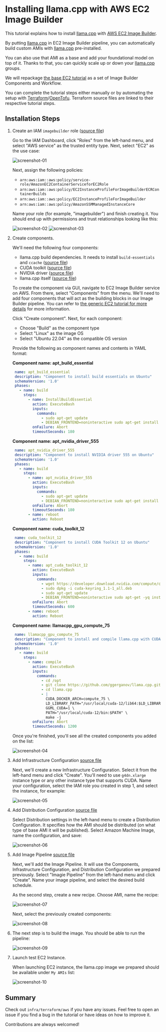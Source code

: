 # Installing llama.cpp with AWS EC2 Image Builder

This tutorial explains how to install [llama.cpp](https://github.com/ggerganov/llama.cpp) with [AWS EC2 Image Builder](https://aws.amazon.com/image-builder/).

By putting [llama.cpp](https://github.com/ggerganov/llama.cpp) in EC2 Image Builder pipeline, you can automatically build custom AMIs with [llama.cpp](https://github.com/ggerganov/llama.cpp) pre-installed.

You can also use that AMI as a base and add your foundational model on top of it. Thanks to that, you can quickly scale up or down your [llama.cpp](https://github.com/ggerganov/llama.cpp) groups.

We will repackage [the base EC2 tutorial](tutorial-installing-llamacpp-aws-cuda.md) as a set of Image Builder Components and Workflow.

You can complete the tutorial steps either manually or by automating the setup with [Terraform](https://www.terraform.io/)/[OpenTofu](https://opentofu.org/). Terraform source files are linked to their respective tutorial steps.

## Installation Steps

1. Create an IAM `imagebuilder` role ([source file](terraform/aws/aws_iam_role_imagebuilder_role.tf))

    Go to the IAM Dashboard, click "Roles" from the left-hand menu, and select "AWS service" as the trusted entity type. Next, select "EC2" as the use case:

    ![screenshot-01](https://github.com/malzag/paddler/assets/12105347/9c841ee9-0f19-48fc-8386-4b5cb7507a4b)

    Next, assign the following policies:

    - `arn:aws:iam::aws:policy/service-role/AmazonEC2ContainerServiceforEC2Role`
    - `arn:aws:iam::aws:policy/EC2InstanceProfileForImageBuilderECRContainerBuilds`
    - `arn:aws:iam::aws:policy/EC2InstanceProfileForImageBuilder`
    - `arn:aws:iam::aws:policy/AmazonSSMManagedInstanceCore`

    Name your role (for example, "imagebuilder") and finish creating it. You should end up with permissions and trust relationships looking like this:

    ![screenshot-02](https://github.com/malzag/paddler/assets/12105347/cc6e56f1-91e0-472a-814d-6c9dc0c9ba81)
    ![screenshot-03](https://github.com/malzag/paddler/assets/12105347/97dee654-c146-4e68-b2a2-05a2a433b545)

2. Create components.

    We'll need the following four components:
    * llama.cpp build dependencies. It needs to install `build-essentials` and `ccache` ([source file](terraform/aws/aws_imagebuilder_component_apt_build_essential.tf))
    * CUDA toolkit ([source file](terraform/aws/aws_imagebuilder_component_cuda_toolkit_12.tf))
    * NVIDIA driver ([source file](terraform/aws/aws_imagebuilder_component_apt_nvidia_driver_555.tf))
    * llama.cpp itself ([source file](terraform/aws/aws_imagebuilder_component_llamacpp_gpu_compute_75.tf)) 

    To create the component via GUI, navigate to EC2 Image Builder service on AWS. From there, select "Components" from the menu. We'll need to add four components that will act as the building blocks       in our Image Builder pipeline. You can refer to [the generic EC2 tutorial for more details](tutorial-installing-llamacpp-aws-cuda.md) for more information.
   
    Click "Create component". Next, for each component:

   - Choose "Build" as the component type
   - Select "Linux" as the image OS
   - Select "Ubuntu 22.04" as the compatible OS version

   Provide the following as component names and contents in YAML format:

   **Component name: apt_build_essential**
   ```yaml
    name: apt_build_essential
    description: "Component to install build essentials on Ubuntu"
    schemaVersion: '1.0'
    phases:
      - name: build
        steps:
          - name: InstallBuildEssential
            action: ExecuteBash
            inputs:
              commands:
                - sudo apt-get update
                - DEBIAN_FRONTEND=noninteractive sudo apt-get install -yq build-essential ccache
            onFailure: Abort
            timeoutSeconds: 180
   ```


   **Component name: apt_nvidia_driver_555**
   ```yaml
    name: apt_nvidia_driver_555
    description: "Component to install NVIDIA driver 555 on Ubuntu"
    schemaVersion: '1.0'
    phases:
      - name: build
        steps:
          - name: apt_nvidia_driver_555
            action: ExecuteBash
            inputs:
              commands:
                - sudo apt-get update
                - DEBIAN_FRONTEND=noninteractive sudo apt-get install -yq nvidia-driver-555
            onFailure: Abort
            timeoutSeconds: 180
          - name: reboot
            action: Reboot
   ```
   

   **Component name: cuda_toolkit_12**
   ```yaml
    name: cuda_toolkit_12
    description: "Component to install CUDA Toolkit 12 on Ubuntu"
    schemaVersion: '1.0'
    phases:
      - name: build
        steps:
          - name: apt_cuda_toolkit_12
            action: ExecuteBash
            inputs:
              commands:
                - wget https://developer.download.nvidia.com/compute/cuda/repos/ubuntu2204/x86_64/cuda-keyring_1.1-1_all.deb
                - sudo dpkg -i cuda-keyring_1.1-1_all.deb
                - sudo apt-get update
                - DEBIAN_FRONTEND=noninteractive sudo apt-get -yq install cuda-toolkit-12-5
            onFailure: Abort
            timeoutSeconds: 600
          - name: reboot
            action: Reboot
   ```


    **Component name: llamacpp_gpu_compute_75**
   ```yaml
    name: llamacpp_gpu_compute_75
    description: "Component to install and compile llama.cpp with CUDA compute capability 75 on Ubuntu"
    schemaVersion: '1.0'
    phases:
      - name: build
        steps:
          - name: compile
            action: ExecuteBash
            inputs:
              commands:
                - cd /opt
                - git clone https://github.com/ggerganov/llama.cpp.git
                - cd llama.cpp
                - |
                  CUDA_DOCKER_ARCH=compute_75 \
                  LD_LIBRARY_PATH="/usr/local/cuda-12/lib64:$LD_LIBRARY_PATH" \
                  GGML_CUDA=1 \
                  PATH="/usr/local/cuda-12/bin:$PATH" \
                  make -j
            onFailure: Abort
            timeoutSeconds: 1200
   ```        

   Once you're finished, you'll see all the created components you added on the list:
   
   ![screenshot-04](https://github.com/malzag/paddler/assets/12105347/c3d082a8-1971-471a-84a4-b806a14dd899)

3. Add Infrastructure Configuration [source file](terraform/aws/aws_imagebuilder_infrastructure_configuration_llamacpp_gpu_compute_75.tf)

    Next, we'll create a new Infrastructure Configuration. Select it from the left-hand menu and click "Create". You'll need to use `g4dn.xlarge` instance type or any other instance type that supports       CUDA. Name your configuration, select the IAM role you created in step 1, and select the instance, for example:

   ![screenshot-05](https://github.com/malzag/paddler/assets/12105347/9f5777b9-721e-4760-884b-e117b2bbc8a3)

4. Add Distribution Configuration [source file](terraform/aws/aws_imagebuilder_distribution_configuration_compute_75.tf)

    Select Distribution settings in the left-hand menu to create a Distribution Configuration. It specifies how the AMI should be distributed (on what type of base AMI it will be published). Select          Amazon Machine Image, name the configuration, and save:

   ![screenshot-06](https://github.com/malzag/paddler/assets/12105347/1f01e63d-db21-4bb4-906b-df4ea51e43b7)

5. Add Image Pipeline [source file](terraform/aws/aws_imagebuilder_image_pipeline_llamacpp_gpu_compute_75.tf)

    Next, we'll add the Image Pipeline. It will use the Components, Infrastructure Configuration, and Distribution Configuration we prepared previously. Select "Imagie Pipeline" from the left-hand menu      and click "Create". Name your image pipeline, and select the desired build schedule.

   As the second step, create a new recipe. Choose AMI, name the recipe:

   ![screenshot-07](https://github.com/malzag/paddler/assets/12105347/1d89b1ca-265b-4195-88e5-a965e124858f)
  
   Next, select the previously created components:
  
   ![screenshot-08](https://github.com/malzag/paddler/assets/12105347/c0fef492-dd04-40d6-b3d1-066c7baaf2d3)

6. The next step is to build the image. You should be able to run the pipeline:

   ![screenshot-09](https://github.com/malzag/paddler/assets/12105347/c1e54bcd-9f8f-44bb-a1e1-e6bde546fbc4)

7. Launch test EC2 Instance.

   When launching EC2 instance, the llama.cpp image we prepared should be available under `My AMIs` list:

   ![screenshot-10](https://github.com/malzag/paddler/assets/12105347/7e56bb7e-f458-4b4a-89c2-51dd35e656e9)


## Summary

Check out `infra/terraform/aws` if you have any issues. Feel free to open an issue if you find a bug in the tutorial or have ideas on how to improve it.

Contributions are always welcomed!
